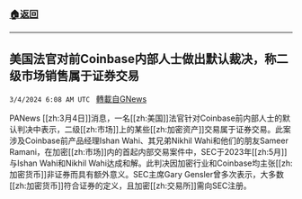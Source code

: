 ###  [:house:返回](README.md)
---


## 美国法官对前Coinbase内部人士做出默认裁决，称二级市场销售属于证券交易
`3/4/2024 6:08 AM UTC ` [轉載自GNews](https://gnews.org/articles/2362527)

PANews [[zh:3月4日]]消息，一名[[zh:美国]]法官针对Coinbase前内部人士的默认判决中表示，二级[[zh:市场]]上的某些[[zh:加密资产]]交易属于证券交易。此案涉及Coinbase前产品经理Ishan Wahi、其兄弟Nikhil Wahi和他们的朋友Sameer Ramani，在加密[[zh:市场]]内的首起内部交易案件中，SEC于2023年[[zh:5月]]与Ishan Wahi和Nikhil Wahi达成和解。此判决因加密行业和Coinbase均主张[[zh:加密货币]]非证券而具有额外意义。SEC主席Gary Gensler曾多次表示，大多数[[zh:加密货币]]符合证券的定义，且加密[[zh:交易所]]需向SEC注册​​。
